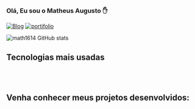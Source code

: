 ### Olá, Eu sou o Matheus Augusto ✋

[![Blog](https://img.shields.io/badge/LinkedIn-0077B5?style=for-the-badge&logo=linkedin&logoColor=white)](https://www.linkedin.com/in/matheus-augusto-bbb37321b/) 
[![portifolio](https://img.shields.io/badge/Portfólio-000000?style=for-the-badge&logo=About.me&logoColor=white)](https://matheusaugusto.netlify.app/ )

![math1614 GitHub stats](https://github-readme-stats.vercel.app/api?username=math1614&show_icons=true&theme=radical)

## Tecnologias mais usadas 

<div style="display: inline_block"><br/>
<img align="center" alt="" src="https://img.shields.io/badge/Tailwind_CSS-38B2AC?style=for-the-badge&logo=tailwind-css&logoColor=white" />
<img align="center" alt="" src="https://img.shields.io/badge/JavaScript-F7DF1E?style=for-the-badge&logo=javascript&logoColor=black" />
<img align="center" alt="" src="https://img.shields.io/badge/Node.js-43853D?style=for-the-badge&logo=node.js&logoColor=white" />
<img align="center" alt="" src="https://img.shields.io/badge/React-20232A?style=for-the-badge&logo=react&logoColor=61DAFB" />
<img align="center" alt="" src="https://img.shields.io/badge/Python-14354C?style=for-the-badge&logo=python&logoColor=white" />
<img align="center" alt="" src="https://img.shields.io/badge/PHP-777BB4?style=for-the-badge&logo=php&logoColor=white" />
<img align="center" alt="" src="https://img.shields.io/badge/Laravel-FF2D20?style=for-the-badge&logo=laravel&logoColor=white" />
<img align="center" alt="" src="https://img.shields.io/badge/MySQL-00000F?style=for-the-badge&logo=mysql&logoColor=white" />

## Venha conhecer meus projetos desenvolvidos:
